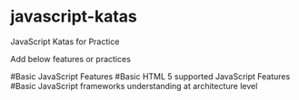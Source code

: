 # javascript-katas
JavaScript Katas for Practice 

Add below features or practices 

#Basic JavaScript Features 
#Basic HTML 5 supported JavaScript Features 
#Basic JavaScript frameworks understanding at architecture level 
